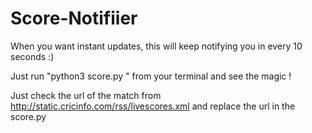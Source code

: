 # Score-Notifiier
When you want instant updates, this will keep notifying you in every 10 seconds :)

Just run "python3 score.py " from your terminal and see the magic !

Just check the url of the match from http://static.cricinfo.com/rss/livescores.xml and replace the url in the score.py
